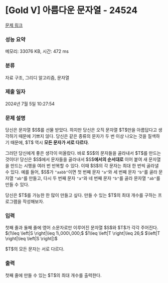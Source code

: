 # [Gold V] 아름다운 문자열 - 24524 

[문제 링크](https://www.acmicpc.net/problem/24524) 

### 성능 요약

메모리: 33076 KB, 시간: 472 ms

### 분류

자료 구조, 그리디 알고리즘, 문자열

### 제출 일자

2024년 7월 5일 10:27:54

### 문제 설명

<p>당신은 문자열 $S$를 선물 받았다. 하지만 당신은 오직 문자열 $T$만을 아름답다고 생각하기 때문에 기쁘지 않다. 당신은 같은 종류의 문자가 두 번 이상 나오는 것을 질색하기 때문에, $T$ 역시 <strong>모든 문자가 서로 다르다</strong>.</p>

<p>그러던 당신에게 좋은 생각이 떠올랐다. 바로 $S$의 문자들을 골라내서 $T$를 만드는 것이다! 당신은 $S$에서 문자들을 골라내서 $S$<strong>에서의 순서대로</strong> 이어 붙여 새 문자열을 만드는 시행을 여러 번 반복할 수 있다. 이때 $S$의 각 문자는 최대 한 번씩 골라낼 수 있다. 예를 들어, $S$가 <code>"aabb"</code>이면 첫 번째 문자 <code>"a"</code>와 세 번째 문자 <code>"b"</code>를 골라 문자열 <code>"ab"</code>를 만들고, 다시 두 번째 문자 <code>"a"</code>와 네 번째 문자 <code>"b"</code>를 골라 문자열 <code>"ab"</code>를 만들 수 있다.</p>

<p>당신은 $T$를 가능한 한 많이 만들고 싶다. 만들 수 있는 $T$의 최대 개수를 구하는 프로그램을 작성해보자.</p>

### 입력 

 <p>첫째 줄과 둘째 줄에 영어 소문자로만 이루어진 문자열 $S$와 $T$가 각각 주어진다. $(1\leq \left|S \right|\leq 1\,000\,000;$ $1\leq \left|T \right|\leq 26;$ $\left|T \right|\leq \left|S \right|)$</p>

<p>$T$의 모든 문자는 서로 다르다.</p>

### 출력 

 <p>첫째 줄에 만들 수 있는 $T$의 최대 개수를 출력한다.</p>

